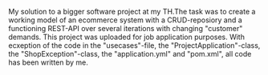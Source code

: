 My solution to a bigger software project at my TH.The task was to create a working model of an ecommerce system with a CRUD-reposiory and a functioning REST-API over several iterations with changing "customer" demands. 
This project was uploaded for job application purposes. With ecxeption of the code in the "usecases"-file, the "ProjectApplication"-class, the "ShopException"-class, the "application.yml" and "pom.xml", all code has been written by me.
